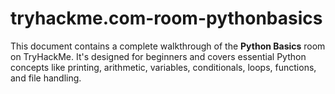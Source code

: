 # tryhackme.com-room-pythonbasics
This document contains a complete walkthrough of the **Python Basics** room on TryHackMe. It's designed for beginners and covers essential Python concepts like printing, arithmetic, variables, conditionals, loops, functions, and file handling.
